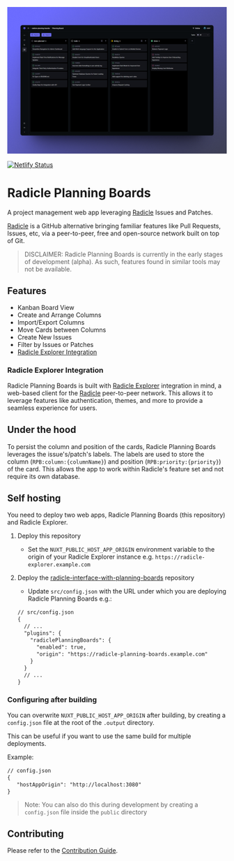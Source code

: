 ![hero](./public/hero.webp)

[![Netlify Status](https://api.netlify.com/api/v1/badges/c075cf10-4d89-44d1-bd53-44a58f9ef06f/deploy-status)](https://app.netlify.com/sites/chipper-wisp-c7553e/deploys)

# Radicle Planning Boards

A project management web app leveraging [Radicle](https://radicle.xyz/) Issues and Patches.

[Radicle](https://radicle.xyz/) is a GitHub alternative bringing familiar features like Pull
Requests, Issues, etc, via a peer-to-peer, free and open-source network built on top of Git.

> DISCLAIMER: Radicle Planning Boards is currently in the early stages of development (alpha). As
> such, features found in similar tools may not be available.

## Features

- Kanban Board View
- Create and Arrange Columns
- Import/Export Columns
- Move Cards between Columns
- Create New Issues
- Filter by Issues or Patches
- [Radicle Explorer Integration](#radicle-explorer-integration)

### Radicle Explorer Integration

Radicle Planning Boards is built with [Radicle Explorer](https://app.radicle.xyz/nodes/seed.radicle.garden/rad:z4V1sjrXqjvFdnCUbxPFqd5p4DtH5)
integration in mind, a web-based client for the [Radicle](https://radicle.xyz/) peer-to-peer
network. This allows it to leverage features like authentication, themes, and more to provide a
seamless experience for users.

## Under the hood

To persist the column and position of the cards, Radicle Planning Boards leverages the
issue's/patch's labels. The labels are used to store the column (`RPB:column:{columnName}`) and
position (`RPB:priority:{priority}`) of the card. This allows the app to work within Radicle's
feature set and not require its own database.

## Self hosting

You need to deploy two web apps, Radicle Planning Boards (this repository) and Radicle Explorer.

1. Deploy this repository
    - Set the `NUXT_PUBLIC_HOST_APP_ORIGIN` environment variable to the origin of your Radicle Explorer instance e.g.
    `https://radicle-explorer.example.com`
2. Deploy the
[radicle-interface-with-planning-boards](https://explorer.radicle.gr/nodes/seed.radicle.gr/rad:z2Q1LsoAqoeSJeBwu92hjb7VPVkey)
repository
    - Update `src/config.json` with the URL under which you are deploying Radicle Planning Boards e.g.:

    ```json5
    // src/config.json
    {
      // ...
      "plugins": {
        "radiclePlanningBoards": {
          "enabled": true,
          "origin": "https://radicle-planning-boards.example.com"
        }
      }
      // ...
    }
    ```

### Configuring after building

You can overwrite `NUXT_PUBLIC_HOST_APP_ORIGIN` after building, by creating a `config.json` file at the root of the
`.output` directory.

This can be useful if you want to use the same build for multiple deployments.

Example:

```json5
// config.json
{
   "hostAppOrigin": "http://localhost:3080"
}
```

> Note: You can also do this during development by creating a `config.json` file inside the `public` directory

## Contributing

Please refer to the [Contribution Guide](CONTRIBUTING.md).
